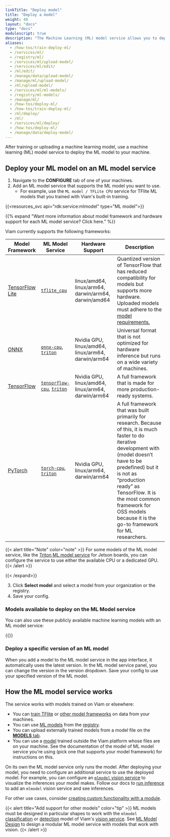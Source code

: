 ```yaml
---
linkTitle: "Deploy model"
title: "Deploy a model"
weight: 40
layout: "docs"
type: "docs"
modulescript: true
description: "The Machine Learning (ML) model service allows you to deploy machine learning models to your machine."
aliases:
  - /how-tos/train-deploy-ml/
  - /services/ml/
  - /registry/ml/
  - /services/ml/upload-model/
  - /services/ml/edit/
  - /ml/edit/
  - /manage/data/upload-model/
  - /manage/ml/upload-model/
  - /ml/upload-model/
  - /services/ml/ml-models/
  - /registry/ml-models/
  - /manage/ml/
  - /how-tos/deploy-ml/
  - /how-tos/train-deploy-ml/
  - /ml/deploy/
  - /ml/
  - /services/ml/deploy/
  - /how-tos/deploy-ml/
  - /manage/data/deploy-model/
---
```


After training or uploading a machine learning model, use a machine learning (ML) model service to deploy the ML model to your machine.

## Deploy your ML model on an ML model service

1. Navigate to the **CONFIGURE** tab of one of your machines.
2. Add an ML model service that supports the ML model you want to use.
   - For example, use the `ML model / TFLite CPU` service for TFlite ML models that you trained with Viam's built-in training.

{{<resources_svc api="rdk:service:mlmodel" type="ML model">}}

{{% expand "Want more information about model framework and hardware support for each ML model service? Click here." %}}

Viam currently supports the following frameworks:

<!-- prettier-ignore -->
| Model Framework | ML Model Service | Hardware Support | Description |
| --------------- | --------------- | ------------------- | ----------- |
| [TensorFlow Lite](https://www.tensorflow.org/lite) | [`tflite_cpu`](https://app.viam.com/module/viam/tflite_cpu) | linux/amd64, linux/arm64, darwin/arm64, darwin/amd64 | Quantized version of TensorFlow that has reduced compatibility for models but supports more hardware. Uploaded models must adhere to the [model requirements.](https://app.viam.com/module/viam/tflite_cpu) |
| [ONNX](https://onnx.ai/) | [`onnx-cpu`](https://app.viam.com/module/viam/onnx-cpu), [`triton`](https://app.viam.com/module/viam/mlmodelservice-triton-jetpack) |  Nvidia GPU, linux/amd64, linux/arm64, darwin/arm64 | Universal format that is not optimized for hardware inference but runs on a wide variety of machines. |
| [TensorFlow](https://www.tensorflow.org/) | [`tensorflow-cpu`](https://app.viam.com/module/viam/tensorflow-cpu), [`triton`](https://app.viam.com/module/viam/mlmodelservice-triton-jetpack) | Nvidia GPU, linux/amd64, linux/arm64, darwin/arm64 | A full framework that is made for more production-ready systems. |
| [PyTorch](https://pytorch.org/) | [`torch-cpu`](https://app.viam.com/module/viam/torch-cpu), [`triton`](https://app.viam.com/module/viam/mlmodelservice-triton-jetpack) | Nvidia GPU, linux/arm64, darwin/arm64 | A full framework that was built primarily for research. Because of this, it is much faster to do iterative development with (model doesn’t have to be predefined) but it is not as “production ready” as TensorFlow. It is the most common framework for OSS models because it is the go-to framework for ML researchers. |

{{< alert title="Note" color="note" >}}
For some models of the ML model service, like the [Triton ML model service](https://github.com/viamrobotics/viam-mlmodelservice-triton/) for Jetson boards, you can configure the service to use either the available CPU or a dedicated GPU.
{{< /alert >}}

{{< /expand>}}

3. Click **Select model** and select a model from your organization or the registry.
4. Save your config.

### Models available to deploy on the ML Model service

You can also use these publicly available machine learning models with an ML model service:

{{<mlmodels>}}

### Deploy a specific version of an ML model

When you add a model to the ML model service in the app interface, it automatically uses the latest version.
In the ML model service panel, you can change the version in the version dropdown.
Save your config to use your specified version of the ML model.

## How the ML model service works

The service works with models trained on Viam or elsewhere:

- You can [train TFlite](/data-ai/train/train-tflite/) or [other model frameworks](/data-ai/train/train/) on data from your machines.
- You can use [ML models](https://app.viam.com/registry?type=ML+Model) from the [registry](https://app.viam.com/registry).
- You can upload externally trained models from a model file on the [**MODELS** tab](https://app.viam.com/models).
- You can use a [model](/data-ai/ai/deploy/#deploy-your-ml-model-on-an-ml-model-service) trained outside the Viam platform whose files are on your machine. See the documentation of the model of ML model service you're using (pick one that supports your model framework) for instructions on this.

On its own the ML model service only runs the model.
After deploying your model, you need to configure an additional service to use the deployed model.
For example, you can configure an [`mlmodel` vision service](/operate/reference/services/vision/) to visualize the inferences your model makes.
Follow our docs to [run inference](/data-ai/ai/run-inference/) to add an `mlmodel` vision service and see inferences.

For other use cases, consider [creating custom functionality with a module](/operate/get-started/other-hardware/create-module/).

{{< alert title="Add support for other models" color="tip" >}}
ML models must be designed in particular shapes to work with the `mlmodel` [classification](/operate/reference/services/vision/mlmodel/) or [detection](/operate/reference/services/vision/mlmodel/) model of Viam's [vision service](/operate/reference/services/vision/).
See [ML Model Design](/data-ai/reference/mlmodel-design/) to design a modular ML model service with models that work with vision.
{{< /alert >}}
